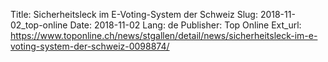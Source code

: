 Title: Sicherheitsleck im E-Voting-System der Schweiz
Slug: 2018-11-02_top-online
Date: 2018-11-02
Lang: de
Publisher: Top Online
Ext_url: https://www.toponline.ch/news/stgallen/detail/news/sicherheitsleck-im-e-voting-system-der-schweiz-0098874/